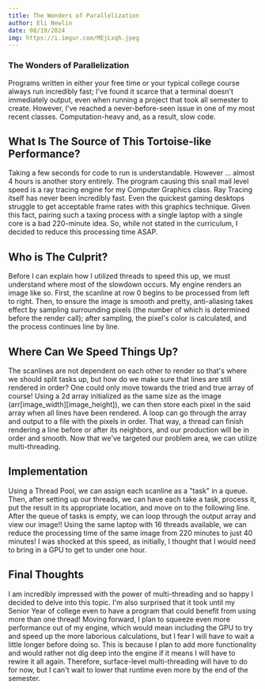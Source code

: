 ```yaml
---
title: The Wonders of Parallelization
author: Eli Newlin
date: 08/19/2024
img: https://i.imgur.com/MEjLxqh.jpeg
---
```


### The Wonders of Parallelization

Programs written in either your free time or your typical college course 
always run incredibly fast; I've found it scarce that a terminal doesn't immediately output, even when running a project that took all semester to create. However, I've reached a never-before-seen issue in one of my most recent classes. Computation-heavy and, as a result, slow code.

## What Is The Source of This Tortoise-like Performance?

Taking a few seconds for code to run is understandable. However ...
almost 4 hours is another story entirely. The program causing this snail mail level speed is a ray tracing engine for my Computer Graphics class. Ray Tracing itself has never been incredibly fast. Even the quickest gaming desktops struggle to get acceptable frame rates with this graphics technique. Given this fact, pairing such a taxing process with a single laptop with a single core is a bad 220-minute idea. So, while not stated in the curriculum, I decided to reduce this processing time ASAP.

## Who is The Culprit?

Before I can explain how I utilized threads to speed this up, we must understand where most of the slowdown occurs. My engine renders an image like so. First, the scanline at row 0 begins to be processed from left to right. Then, to ensure the image is smooth and pretty, anti-aliasing takes effect by sampling surrounding pixels (the number of which is determined before the render call); after sampling, the pixel's color is calculated, and the process continues line by line.

## Where Can We Speed Things Up?

The scanlines are not dependent on each other to render so that's where we should split tasks up, but how do we make sure that lines are still rendered in order? One could only move towards the tried and true array of course! Using a 2d array initialized as the same size as the image (arr[image_width][image_height]), we can then store each pixel in the said array when all lines have been rendered. A loop can go through the array and output to a file with the pixels in order. That way, a thread can finish rendering a line before or after its neighbors, and our production will be in order and smooth. Now that we've targeted our problem area, we can utilize multi-threading.

## Implementation

Using a Thread Pool, we can assign each scanline as a "task" in a queue. Then, after setting up our threads, we can have each take a task, process it, put the result in its appropriate location, and move on to the following line. After the queue of tasks is empty, we can loop through the output array and view our image!! Using the same laptop with 16 threads available, we can reduce the processing time of the same image from 220 minutes to just 40 minutes! I was shocked at this speed, as initially,
I thought that I would need to bring in a GPU to get to under one hour.

## Final Thoughts

I am incredibly impressed with the power of multi-threading and so happy I decided to delve into this topic. I'm also surprised that it took until my Senior Year of college even to have a program that could benefit from using more than one thread! Moving forward, I plan to squeeze even more performance out of my engine, which would mean including the GPU to try and speed up the more laborious calculations, but I fear I will have to wait a little longer before doing so. This is because I plan to add more functionality and would rather not dig deep into the engine if it means I will have to rewire it all again. Therefore, surface-level multi-threading will have to do for now, but I can't wait to lower that runtime even more by the end of the semester.
